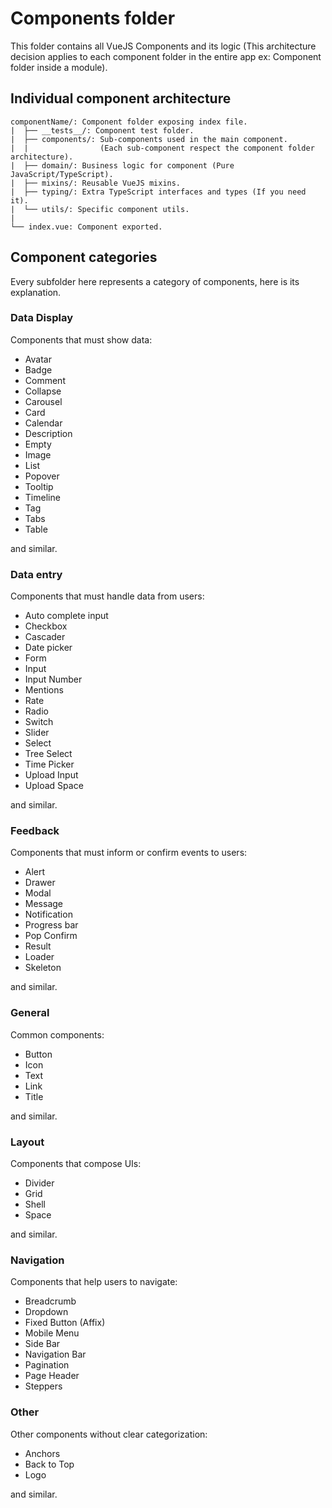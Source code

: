 # Components folder

This folder contains all VueJS Components and its logic (This architecture decision applies to each component folder in the entire app ex: Component folder inside a module).

## Individual component architecture

```
componentName/: Component folder exposing index file.
|  ├── __tests__/: Component test folder.
|  ├── components/: Sub-components used in the main component.
|  |                (Each sub-component respect the component folder architecture).
|  ├── domain/: Business logic for component (Pure JavaScript/TypeScript).
|  ├── mixins/: Reusable VueJS mixins.
|  ├── typing/: Extra TypeScript interfaces and types (If you need it).
|  └── utils/: Specific component utils.
|
└── index.vue: Component exported.
```

## Component categories

Every subfolder here represents a category of components, here is its explanation.

### **Data Display**

Components that must show data:

- Avatar
- Badge
- Comment
- Collapse
- Carousel
- Card
- Calendar
- Description
- Empty
- Image
- List
- Popover
- Tooltip
- Timeline
- Tag
- Tabs
- Table

and similar.

### **Data entry**

Components that must handle data from users:

- Auto complete input
- Checkbox
- Cascader
- Date picker
- Form
- Input
- Input Number
- Mentions
- Rate
- Radio
- Switch
- Slider
- Select
- Tree Select
- Time Picker
- Upload Input
- Upload Space

and similar.

### **Feedback**

Components that must inform or confirm events to users:

- Alert
- Drawer
- Modal
- Message
- Notification
- Progress bar
- Pop Confirm
- Result
- Loader
- Skeleton

and similar.

### **General**

Common components:

- Button
- Icon
- Text
- Link
- Title

and similar.

### **Layout**

Components that compose UIs:

- Divider
- Grid
- Shell
- Space

and similar.

### **Navigation**

Components that help users to navigate:

- Breadcrumb
- Dropdown
- Fixed Button (Affix)
- Mobile Menu
- Side Bar
- Navigation Bar
- Pagination
- Page Header
- Steppers

### **Other**

Other components without clear categorization:

- Anchors
- Back to Top
- Logo

and similar.
